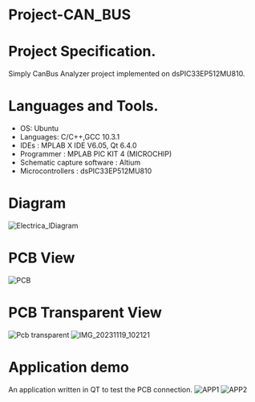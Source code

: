 # Project-CAN_BUS

# Project Specification.
Simply CanBus Analyzer project implemented on dsPIC33EP512MU810.
# Languages and Tools.
- OS: Ubuntu 
- Languages: C/C++,GCC 10.3.1
- IDEs : MPLAB X IDE V6.05, Qt 6.4.0 
- Programmer : MPLAB PIC KIT 4 (MICROCHIP)
- Schematic capture software : Altium 
- Microcontrollers : dsPIC33EP512MU810
# Diagram 
![Electrica_lDiagram](https://github.com/MarekKud/Project-CAN_BUS/assets/92340461/0df6979c-bc7f-40c4-b7a9-f8406515558a)
# PCB View

![PCB](https://github.com/MarekKud/Project-CAN_BUS/assets/92340461/0ccd3dfa-dde2-41c5-9a41-6b1dda45cf2b)

# PCB Transparent View
![Pcb transparent](https://github.com/MarekKud/Project-CAN_BUS/assets/92340461/d2b53019-40ca-4bb1-8c3b-d5f20444ea58)
![IMG_20231119_102121](https://github.com/MarekKud/Project-CAN_BUS/assets/92340461/415ec4d9-39f9-40f5-974c-eb3fdcd5a6bd)



# Application demo
An application written in QT to test the PCB connection.
![APP1](https://github.com/MarekKud/Project-CAN_BUS/assets/92340461/f9fae02c-7b63-4868-9a6a-7328116af3ee)
![APP2](https://github.com/MarekKud/Project-CAN_BUS/assets/92340461/da29a664-c4d0-4d71-b54a-46db173bbbc6)
